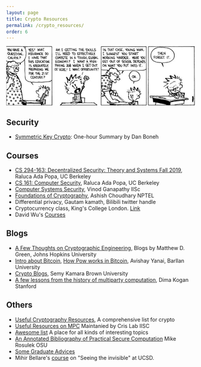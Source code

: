 ```yaml
---
layout: page
title: Crypto Resources
permalink: /crypto_resources/
order: 6
---
```


![Image](../assets/resources/CandH_Teaching.jpg)
## Security  
- [Symmetric Key Crypto](https://www.youtube.com/channel/UCLlw-K3hvGx94l1POd0k2sw/playlists): One-hour Summary by Dan Boneh


## Courses
-  [CS 294-163: Decentralized Security: Theory and Systems
Fall 2019](https://inst.eecs.berkeley.edu/~cs294-163/fa19/), Raluca Ada Popa, UC Berkeley
- [CS 161: Computer Security](https://sp20.cs161.org/), Raluca Ada Popa, UC Berkeley
- [Computer Systems Security](https://www.csa.iisc.ac.in/~vg/teaching/SecurityLectures/), Vinod Ganapathy IISc
- [Foundations of Cryptography](https://nptel.ac.in/courses/106/106/106106221/), Ashish Choudhary NPTEL 
- Differential privacy, Gautam kamath, Bilibili twitter handle
- Cryptocurrency class, King's College London. [Link](https://blockchain.kcl.ac.uk/cryptocurrencyclass/)
- David Wu's [Courses](https://www.cs.virginia.edu/dwu4/teaching.html)
## Blogs
- [A Few Thoughts on Cryptographic Engineering](http://blog.cryptographyengineering.com/), Blogs by Matthew D. Green, Johns Hopkins University
- [Intro about Bitcoin](https://www.vpnmentor.com/blog/bitcoin-money-decentralization/), [How Pow works in Bitcoin](https://www.vpnmentor.com/blog/hash-puzzle-bitcoin/), Avishay Yanai, Barllan University
- [Crypto Blogs](http://esl.cs.brown.edu/blog/), Semy Kamara Brown University
- [A few lessons from the history of multiparty computation](https://theorydish.blog/2021/05/26/few-lessons-from-the-history-of-multiparty-computation/), Dima Kogan Stanford

## Others
- [Useful Cryptography Resources](https://blog.cryptographyengineering.com/useful-cryptography-resources/), A comprehensive list for crypto
- [Useful Resources on MPC](https://www.csa.iisc.ac.in/~cris/mpc_resources.html) Maintanied by Cris Lab IISC
- [Awesome list](https://github.com/sindresorhus/awesome) A place for all kinds of interesting topics
- [An Annotated Bibliography of Practical Secure Computation](https://web.engr.oregonstate.edu/~rosulekm/scbib/) Mike Rosulek OSU
- [Some Graduate Advices](http://web.engr.oregonstate.edu/~rosulekm/advising.html)
- Mihir Bellare's [course](https://cseweb.ucsd.edu/~mihir/cse209b-Wi21/) on "Seeing the invisible" at UCSD. 
